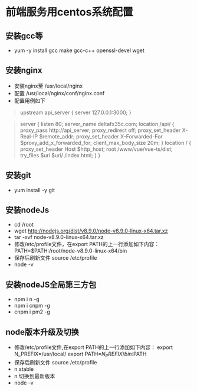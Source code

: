 # 前端服务用centos系统配置

## 安装gcc等
  - yum -y install gcc make gcc-c++ openssl-devel wget

## 安装nginx
  - 安装nginx至 /usr/local/nginx
  - 配置 /usr/local/nginx/conf/nginx.conf
  - 配置用例如下

> upstream api_server {
>   server 127.0.0.1:3000;
> }

> server {
>   listen       80;
>   server_name  deltafx35c.com;
>   location /api/ {
>           proxy_pass http://api_server;
>           proxy_redirect off;
>           proxy_set_header X-Real-IP $remote_addr;
>           proxy_set_header X-Forwarded-For $proxy_add_x_forwarded_for;
>    client_max_body_size 20m;
>   }
>   location / {
>    proxy_set_header Host $http_host;
>    root   /www/vue/vue-ts/dist;
>    try_files $uri $uri/ /index.html;
>   }
> }

## 安装git 
  - yum install -y git

## 安装nodeJs
  - cd /root
  - wget http://nodejs.org/dist/v8.9.0/node-v8.9.0-linux-x64.tar.xz
  - tar -xvf node-v8.9.0-linux-x64.tar.xz
  - 修改/etc/profile文件，在export PATH的上一行添加如下内容：
    PATH=$PATH:/root/node-v8.9.0-linux-x64/bin
  - 保存后刷新文件 source /etc/profile
  - node -v
  
## 安装nodeJS全局第三方包
  - npm i n -g
  - npm i cnpm -g
  - cnpm i pm2 -g

## node版本升级及切换
  - 修改/etc/profile文件,在export PATH的上一行添加如下内容：
    export N_PREFIX=/usr/local/
    export PATH=$N_PREFIX/bin:$PATH
  - 保存后刷新文件 source /etc/profile
  - n stable
  - n 切换到最新版本
  - node -v
  
